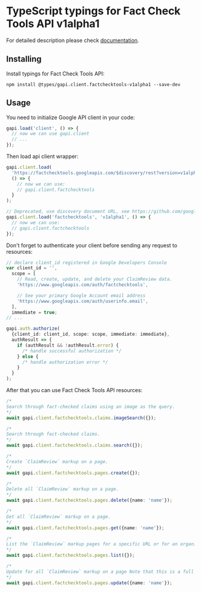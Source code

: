 # TypeScript typings for Fact Check Tools API v1alpha1

For detailed description please check [documentation](https://developers.google.com/fact-check/tools/api/).

## Installing

Install typings for Fact Check Tools API:

```
npm install @types/gapi.client.factchecktools-v1alpha1 --save-dev
```

## Usage

You need to initialize Google API client in your code:

```typescript
gapi.load('client', () => {
  // now we can use gapi.client
  // ...
});
```

Then load api client wrapper:

```typescript
gapi.client.load(
  'https://factchecktools.googleapis.com/$discovery/rest?version=v1alpha1',
  () => {
    // now we can use:
    // gapi.client.factchecktools
  }
);
```

```typescript
// Deprecated, use discovery document URL, see https://github.com/google/google-api-javascript-client/blob/master/docs/reference.md#----gapiclientloadname----version----callback--
gapi.client.load('factchecktools', 'v1alpha1', () => {
  // now we can use:
  // gapi.client.factchecktools
});
```

Don't forget to authenticate your client before sending any request to resources:

```typescript
// declare client_id registered in Google Developers Console
var client_id = '',
  scope = [
    // Read, create, update, and delete your ClaimReview data.
    'https://www.googleapis.com/auth/factchecktools',

    // See your primary Google Account email address
    'https://www.googleapis.com/auth/userinfo.email',
  ],
  immediate = true;
// ...

gapi.auth.authorize(
  {client_id: client_id, scope: scope, immediate: immediate},
  authResult => {
    if (authResult && !authResult.error) {
      /* handle successful authorization */
    } else {
      /* handle authorization error */
    }
  }
);
```

After that you can use Fact Check Tools API resources: <!-- TODO: make this work for multiple namespaces -->

```typescript
/*
Search through fact-checked claims using an image as the query.
*/
await gapi.client.factchecktools.claims.imageSearch({});

/*
Search through fact-checked claims.
*/
await gapi.client.factchecktools.claims.search({});

/*
Create `ClaimReview` markup on a page.
*/
await gapi.client.factchecktools.pages.create({});

/*
Delete all `ClaimReview` markup on a page.
*/
await gapi.client.factchecktools.pages.delete({name: 'name'});

/*
Get all `ClaimReview` markup on a page.
*/
await gapi.client.factchecktools.pages.get({name: 'name'});

/*
List the `ClaimReview` markup pages for a specific URL or for an organization.
*/
await gapi.client.factchecktools.pages.list({});

/*
Update for all `ClaimReview` markup on a page Note that this is a full update. To retain the existing `ClaimReview` markup on a page, first perform a Get operation, then modify the returned markup, and finally call Update with the entire `ClaimReview` markup as the body.
*/
await gapi.client.factchecktools.pages.update({name: 'name'});
```
